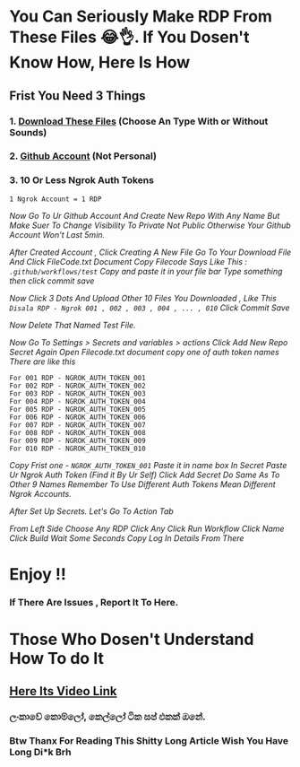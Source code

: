# You Can Seriously Make RDP From These Files 😂👌. If You Dosen't Know How, Here Is How

## Frist You Need 3 Things 
### 1. [Download These Files](https://bit.ly/3YAec3S) (Choose An Type With or Without Sounds)
### 2. [Github Account](https://youtu.be/b-hDeGpPLhY) (Not Personal)
### 3. 10 Or Less Ngrok Auth Tokens
 `1 Ngrok Account = 1 RDP`

*Now Go To Ur Github Account And Create New Repo With Any Name But Make Suer To Change Visibility To Private Not Public
Otherwise Your Github Account Won't Last 5min.*

*After Created Account , Click Creating A New File
Go To Your Download File And Click FileCode.txt Document Copy Filecode
Says Like This : `.github/workflows/test`
Copy and paste it in your file bar
Type something then click commit save*

*Now Click 3 Dots And Upload Other 10 Files You Downloaded , Like This
`Disala RDP - Ngrok 001 , 002 , 003 , 004 , ... , 010`
Click Commit Save*

*Now Delete That Named Test File.*

*Now Go To Settings > Secrets and variables > actions
Click Add New Repo Secret
Again Open Filecode.txt document copy one of auth token names
There are like this*
```
For 001 RDP - NGROK_AUTH_TOKEN_001
For 002 RDP - NGROK_AUTH_TOKEN_002
For 003 RDP - NGROK_AUTH_TOKEN_003
For 004 RDP - NGROK_AUTH_TOKEN_004
For 005 RDP - NGROK_AUTH_TOKEN_005
For 006 RDP - NGROK_AUTH_TOKEN_006
For 007 RDP - NGROK_AUTH_TOKEN_007
For 008 RDP - NGROK_AUTH_TOKEN_008
For 009 RDP - NGROK_AUTH_TOKEN_009
For 010 RDP - NGROK_AUTH_TOKEN_010
```
*Copy Frist one - `NGROK_AUTH_TOKEN_001`
Paste it in name box
In Secret Paste Ur Ngrok Auth Token (Find it By Ur Self)
Click Add Secret
Do Same As To Other 9 Names
Remember To Use Different Auth Tokens Mean Different Ngrok Accounts.*

*After Set Up Secrets.
Let's Go To Action Tab*

*From Left Side Choose Any RDP
Click Any
Click Run Workflow
Click Name
Click Build
Wait Some Seconds
Copy Log In Details From There*

# **Enjoy !!**

### If There Are Issues , Report It To Here.

# Those Who Dosen't Understand How To do It
## [Here Its Video Link](https://youtu.be/P-ctz1CuPi0)

### ලංකාවේ කොම්ලෝ, කෙල්ලෝ ටික සප් එකක් ඔනේ.

### Btw Thanx For Reading This Shitty Long Article Wish You Have Long Di*k Brh
